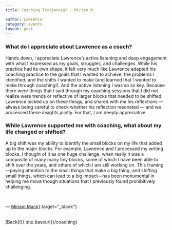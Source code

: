 ```yaml
---
title: Coaching Testimonial - Miriam M.

author: Lawrence
category: events
layout: post
---
```



### What do I appreciate about Lawrence as a coach?


Hands down, I appreciate Lawrence’s active listening and deep engagement with what I expressed as my goals, struggles, and challenges. While his practice had its own shape, it felt very much like Lawrence adapted his coaching practice to the goals that I wanted to achieve, the problems I identified, and the shifts I wanted to make (and learned that I wanted to make through coaching!). And the active listening I was so so key. Because there were things that I said through my coaching sessions that I did not realize were trends or reflective of larger blocks that needed to be shifted. Lawrence picked up on these things, and shared with me his reflections — always being careful to check whether his reflection resonated — and we processed these insights jointly. For that, I am deeply appreciative.


### While Lawrence supported me with coaching, what about my life changed or shifted?


A big shift was my ability to identify the small blocks on my life that added up to the major blocks. For example, Lawrence and I processed my writing blocks. I thought of it as one huge challenge, when really it was a composite of many many tiny blocks, some of which I have been able to shift over the years, and others of which I am still working on. This framing—paying attention to the small things that make a big thing, and shifting small things, which can lead to a big impact—has been monumental in helping me move though situations that I previously found prohibitively challenging.

<br>

— [Miriam Mack](https://www.linkedin.com/in/miriam-mack-58276223/){:target="_blank"}

<br>
[Back]({{ site.baseurl}}/coaching)